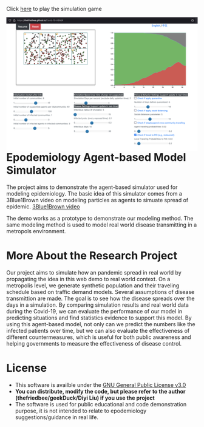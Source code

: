 
Click [here](https://Qkehan.github.io/Covid-19-ABM/) to play the simulation game

<img src="image/covid_abm_screenshot_en.png"
     alt="Running Covid-abm simulation"
     style="float: left; margin-right: 10px;" />


# Epodemiology Agent-based Model Simulator
The project aims to demonstrate the agent-based simulator used for modeling epidemiology. The basic idea of this simulator comes from a 3Blue1Brown video on modeling particles as agents to simuate spread of epidemic. [3Blue1Brown video](https://www.youtube.com/watch?time_continue=3&v=gxAaO2rsdIs&feature=emb_logo)

The demo works as a prototype to demonstrate our modeling method. The same modeling method is used to model real world disease transmitting in a metropols environment.

# More About the Research Project

Our project aims to simulate how an pandemic spread in real world by propagating the idea in this web demo to real world context. On a metropolis level, we generate synthetic population and their traveling schedule based on traffic demand models. Several assumptions of disease transmittion are made. The goal is to see how the disease spreads over the days in a simulation. By comparing simulation results and real world data during the Covid-19, we can evaluate the performance of our model in predicting situations and find statistics evidence to support this model. By using this agent-based model, not only can we predict the numbers like the infected patients over time, but we can also evaluate the effectiveness of different countermeasures, which is useful for both public awareness and helping governments to measure the effectiveness of disease control.

# License
- This software is availble under the [GNU General Public License v3.0](https://www.gnu.org/licenses/gpl-3.0.en.html)
- **You can distribute, modify the code, but please refer to the author (thefriedbee/geekDuck/Diyi Liu) if you use the project**
- The software is used for public educational and code demonstration purpose, it is not intended to relate to epodemiology suggestions/guidance in real life.
